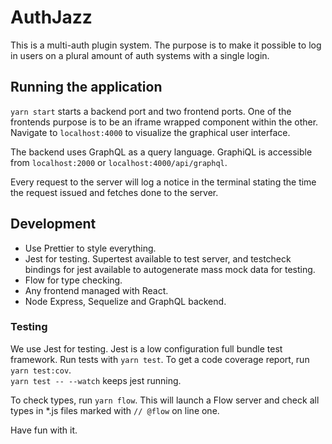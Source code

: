 # AuthJazz
This is a multi-auth plugin system. The purpose is to make it possible to log in users on a plural amount of auth systems with a single login.

## Running the application
`yarn start` starts a backend port and two frontend ports. One of the frontends purpose is to be an iframe wrapped component within the other.
Navigate to `localhost:4000` to visualize the graphical user interface.

The backend uses GraphQL as a query language. GraphiQL is accessible from `localhost:2000` or `localhost:4000/api/graphql`.

Every request to the server will log a notice in the terminal stating the time the request issued and fetches done to the server.

## Development

 * Use Prettier to style everything.
 * Jest for testing. Supertest available to test server, and testcheck bindings for jest available to autogenerate mass mock data for testing.
 * Flow for type checking.
 * Any frontend managed with React.
 * Node Express, Sequelize and GraphQL backend.

### Testing
We use Jest for testing. Jest is a low configuration full bundle test framework. Run tests with `yarn test`. To get a code coverage report, run `yarn test:cov`.  
`yarn test -- --watch` keeps jest running.

To check types, run `yarn flow`. This will launch a Flow server and check all types in *.js files marked with `// @flow` on line one.

Have fun with it.
